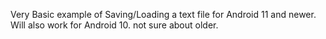 Very Basic example of Saving/Loading a text file for Android 11 and newer. Will also work for Android 10. not sure about older.
